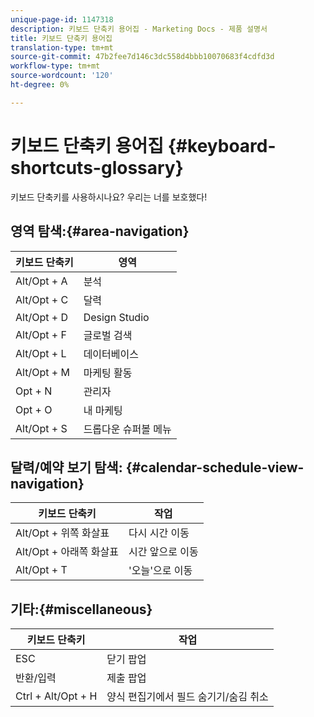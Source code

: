 ```yaml
---
unique-page-id: 1147318
description: 키보드 단축키 용어집 - Marketing Docs - 제품 설명서
title: 키보드 단축키 용어집
translation-type: tm+mt
source-git-commit: 47b2fee7d146c3dc558d4bbb10070683f4cdfd3d
workflow-type: tm+mt
source-wordcount: '120'
ht-degree: 0%

---
```



# 키보드 단축키 용어집 {#keyboard-shortcuts-glossary}

키보드 단축키를 사용하시나요? 우리는 너를 보호했다!

## 영역 탐색:{#area-navigation}

| 키보드 단축키 | 영역 |
|---|---|
| Alt/Opt + A | 분석 |
| Alt/Opt + C | 달력 |
| Alt/Opt + D | Design Studio |
| Alt/Opt + F | 글로벌 검색 |
| Alt/Opt + L | 데이터베이스 |
| Alt/Opt + M | 마케팅 활동 |
| Opt + N | 관리자 |
| Opt + O | 내 마케팅 |
| Alt/Opt + S | 드롭다운 슈퍼볼 메뉴 |

## 달력/예약 보기 탐색: {#calendar-schedule-view-navigation}

| 키보드 단축키 | 작업 |
|---|---|
| Alt/Opt + 위쪽 화살표 | 다시 시간 이동 |
| Alt/Opt + 아래쪽 화살표 | 시간 앞으로 이동 |
| Alt/Opt + T | &#39;오늘&#39;으로 이동 |

## 기타:{#miscellaneous}

| 키보드 단축키 | 작업 |
|---|---|
| ESC | 닫기 팝업 |
| 반환/입력 | 제출 팝업 |
| Ctrl + Alt/Opt + H | 양식 편집기에서 필드 숨기기/숨김 취소 |

